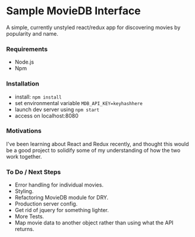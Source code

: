 # Sample MovieDB Interface

A simple, currently unstyled react/redux app for discovering movies by popularity and name.

### Requirements
- Node.js
- Npm

### Installation
- install: `npm install`
- set environmental variable `MDB_API_KEY=keyhashhere`
- launch dev server using `npm start`
- access on localhost:8080

### Motivations
I've been learning about React and Redux recently, and thought this would be a good project to solidify some of my understanding of how the two work together.

### To Do / Next Steps
- Error handling for individual movies.
- Styling.
- Refactoring MovieDB module for DRY.
- Production server config.
- Get rid of jquery for something lighter.
- More Tests.
- Map movie data to another object rather than using what the API returns.

